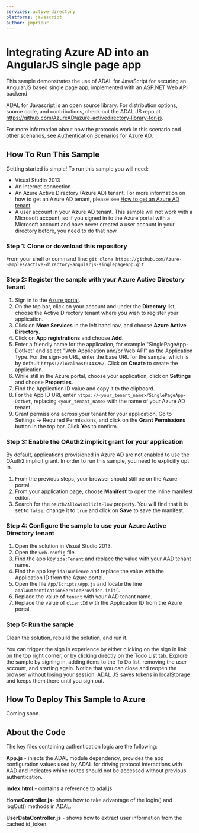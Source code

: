 ```yaml
---
services: active-directory
platforms: javascript
author: jmprieur
---
```


# Integrating Azure AD into an AngularJS single page app

This sample demonstrates the use of ADAL for JavaScript for securing an AngularJS based single page app, implemented with an ASP.NET Web API backend.

ADAL for Javascript is an open source library.  For distribution options, source code, and contributions, check out the ADAL JS repo at https://github.com/AzureAD/azure-activedirectory-library-for-js.

For more information about how the protocols work in this scenario and other scenarios, see [Authentication Scenarios for Azure AD](http://go.microsoft.com/fwlink/?LinkId=394414).

## How To Run This Sample

Getting started is simple!  To run this sample you will need:
- Visual Studio 2013
- An Internet connection
- An Azure Active Directory (Azure AD) tenant. For more information on how to get an Azure AD tenant, please see [How to get an Azure AD tenant](https://azure.microsoft.com/en-us/documentation/articles/active-directory-howto-tenant/) 
- A user account in your Azure AD tenant. This sample will not work with a Microsoft account, so if you signed in to the Azure portal with a Microsoft account and have never created a user account in your directory before, you need to do that now.

### Step 1:  Clone or download this repository

From your shell or command line:
`git clone https://github.com/Azure-Samples/active-directory-angularjs-singlepageapp.git`

### Step 2:  Register the sample with your Azure Active Directory tenant

1. Sign in to the [Azure portal](https://portal.azure.com).
2. On the top bar, click on your account and under the **Directory** list, choose the Active Directory tenant where you wish to register your application.
3. Click on **More Services** in the left hand nav, and choose **Azure Active Directory**.
4. Click on **App registrations** and choose **Add**.
5. Enter a friendly name for the application, for example "SinglePageApp-DotNet" and select "Web Application and/or Web API" as the Application Type. For the sign-on URL, enter the base URL for the sample, which is by default `https://localhost:44326/`. Click on **Create** to create the application.
6. While still in the Azure portal, choose your application, click on **Settings** and choose **Properties**.
7. Find the Application ID value and copy it to the clipboard.
8. For the App ID URI, enter `https://<your_tenant_name>/SinglePageApp-DotNet`, replacing `<your_tenant_name>` with the name of your Azure AD tenant. 
9. Grant permissions across your tenant for your application. Go to Settings -> Required Permissions, and click on the **Grant Permissions** button in the top bar. Click **Yes** to confirm.

### Step 3:  Enable the OAuth2 implicit grant for your application

By default, applications provisioned in Azure AD are not enabled to use the OAuth2 implicit grant. In order to run this sample, you need to explicitly opt in.

1. From the previous steps, your browser should still be on the Azure portal.
2. From your application page, choose **Manifest** to open the inline manifest editor.
3. Search for the `oauth2AllowImplicitFlow` property. You will find that it is set to `false`; change it to `true` and click on **Save** to save the manifest.

### Step 4:  Configure the sample to use your Azure Active Directory tenant

1. Open the solution in Visual Studio 2013.
2. Open the `web.config` file.
3. Find the app key `ida:Tenant` and replace the value with your AAD tenant name.
4. Find the app key `ida:Audience` and replace the value with the Application ID from the Azure portal.
5. Open the file `App/Scripts/App.js` and locate the line `adalAuthenticationServiceProvider.init(`.
6. Replace the value of `tenant` with your AAD tenant name.
7. Replace the value of `clientId` with the Application ID from the Azure portal.

### Step 5:  Run the sample

Clean the solution, rebuild the solution, and run it. 

You can trigger the sign in experience by either clicking on the sign in link on the top right corner, or by clicking directly on the Todo List tab.
Explore the sample by signing in, adding items to the To Do list, removing the user account, and starting again. 
Notice that you can close and reopen the browser without losing your session. ADAL JS saves tokens in localStorage and keeps them there until you sign out.

## How To Deploy This Sample to Azure

Coming soon.

## About the Code

The key files containing authentication logic are the following:

**App.js** - injects the ADAL module dependency, provides the app configuration values used by ADAL for driving protocol interactions with AAD and indicates whihc routes should not be accessed without previous authentication.

**index.html** - contains a reference to adal.js

**HomeController.js**- shows how to take advantage of the login() and logOut() methods in ADAL.

**UserDataController.js** - shows how to extract user information from the cached id_token.
   
